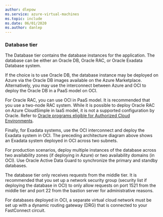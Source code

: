 ```yaml
---
author: dlepow
ms.service: azure-virtual-machines
ms.topic: include
ms.date: 06/01/2020
ms.author: danlep
---
```

### Database tier

The Database tier contains the database instances for the application. The database can be either an Oracle DB, Oracle RAC, or Oracle Exadata Database system. 

If the choice is to use Oracle DB, the database instance may be deployed on Azure via the Oracle DB images available on the Azure Marketplace. Alternatively, you may use the interconnect between Azure and OCI to deploy the Oracle DB in a PaaS model on OCI.

For Oracle RAC, you can use OCI in PaaS model. It is recommended that you use a two-node RAC system. While it is possible to deploy Oracle RAC on Azure CloudSimple in IaaS model, it is not a supported configuration by Oracle. Refer to [Oracle programs eligible for Authorized Cloud Environments](http://www.oracle.com/us/corporate/pricing/authorized-cloud-environments-3493562.pdf).

Finally, for Exadata systems, use the OCI interconnect and deploy the Exadata system in OCI. The preceding architecture diagram above shows an Exadata system deployed in OCI across two subnets.

For production scenarios, deploy multiple instances of the database across two availability zones (if deploying in Azure) or two availability domains (in OCI). Use Oracle Active Data Guard to synchronize the primary and standby databases.

The database tier only receives requests from the middle tier. It is recommended that you set up a network security group (security list if deploying the database in OCI) to only allow requests on port 1521 from the middle tier and port 22 from the bastion server for administrative reasons.

For databases deployed in OCI, a separate virtual cloud network must be set up with a dynamic routing gateway (DRG) that is connected to your FastConnect circuit.